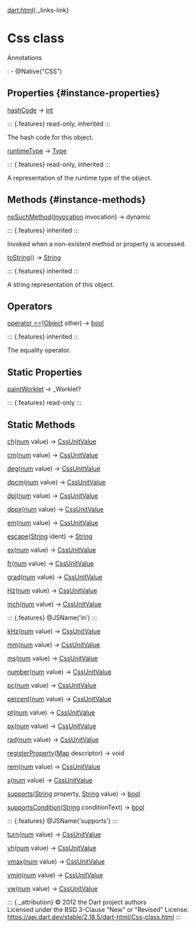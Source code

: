 [dart:html](../dart-html/dart-html-library){._links-link}

Css class
=========

Annotations

:   -   \@Native(\"CSS\")

Properties {#instance-properties}
----------

[hashCode](../dart-core/object/hashcode) → [int](../dart-core/int-class)

::: {.features}
read-only, inherited
:::

The hash code for this object.

[runtimeType](../dart-core/object/runtimetype) →
[Type](../dart-core/type-class)

::: {.features}
read-only, inherited
:::

A representation of the runtime type of the object.

Methods {#instance-methods}
-------

[noSuchMethod](../dart-core/object/nosuchmethod)([Invocation](../dart-core/invocation-class)
invocation) → dynamic

::: {.features}
inherited
:::

Invoked when a non-existent method or property is accessed.

[toString](../dart-core/object/tostring)() →
[String](../dart-core/string-class)

::: {.features}
inherited
:::

A string representation of this object.

Operators
---------

[operator
==](../dart-core/object/operator_equals)([Object](../dart-core/object-class)
other) → [bool](../dart-core/bool-class)

::: {.features}
inherited
:::

The equality operator.

Static Properties
-----------------

[paintWorklet](css/paintworklet) → \_Worklet?

::: {.features}
read-only
:::

Static Methods
--------------

[ch](css/ch)([num](../dart-core/num-class) value) →
[CssUnitValue](cssunitvalue-class)

[cm](css/cm)([num](../dart-core/num-class) value) →
[CssUnitValue](cssunitvalue-class)

[deg](css/deg)([num](../dart-core/num-class) value) →
[CssUnitValue](cssunitvalue-class)

[dpcm](css/dpcm)([num](../dart-core/num-class) value) →
[CssUnitValue](cssunitvalue-class)

[dpi](css/dpi)([num](../dart-core/num-class) value) →
[CssUnitValue](cssunitvalue-class)

[dppx](css/dppx)([num](../dart-core/num-class) value) →
[CssUnitValue](cssunitvalue-class)

[em](css/em)([num](../dart-core/num-class) value) →
[CssUnitValue](cssunitvalue-class)

[escape](css/escape)([String](../dart-core/string-class) ident) →
[String](../dart-core/string-class)

[ex](css/ex)([num](../dart-core/num-class) value) →
[CssUnitValue](cssunitvalue-class)

[fr](css/fr)([num](../dart-core/num-class) value) →
[CssUnitValue](cssunitvalue-class)

[grad](css/grad)([num](../dart-core/num-class) value) →
[CssUnitValue](cssunitvalue-class)

[Hz](css/hz)([num](../dart-core/num-class) value) →
[CssUnitValue](cssunitvalue-class)

[inch](css/inch)([num](../dart-core/num-class) value) →
[CssUnitValue](cssunitvalue-class)

::: {.features}
\@JSName(\'in\')
:::

[kHz](css/khz)([num](../dart-core/num-class) value) →
[CssUnitValue](cssunitvalue-class)

[mm](css/mm)([num](../dart-core/num-class) value) →
[CssUnitValue](cssunitvalue-class)

[ms](css/ms)([num](../dart-core/num-class) value) →
[CssUnitValue](cssunitvalue-class)

[number](css/number)([num](../dart-core/num-class) value) →
[CssUnitValue](cssunitvalue-class)

[pc](css/pc)([num](../dart-core/num-class) value) →
[CssUnitValue](cssunitvalue-class)

[percent](css/percent)([num](../dart-core/num-class) value) →
[CssUnitValue](cssunitvalue-class)

[pt](css/pt)([num](../dart-core/num-class) value) →
[CssUnitValue](cssunitvalue-class)

[px](css/px)([num](../dart-core/num-class) value) →
[CssUnitValue](cssunitvalue-class)

[rad](css/rad)([num](../dart-core/num-class) value) →
[CssUnitValue](cssunitvalue-class)

[registerProperty](css/registerproperty)([Map](../dart-core/map-class)
descriptor) → void

[rem](css/rem)([num](../dart-core/num-class) value) →
[CssUnitValue](cssunitvalue-class)

[s](css/s)([num](../dart-core/num-class) value) →
[CssUnitValue](cssunitvalue-class)

[supports](css/supports)([String](../dart-core/string-class) property,
[String](../dart-core/string-class) value) →
[bool](../dart-core/bool-class)

[supportsCondition](css/supportscondition)([String](../dart-core/string-class)
conditionText) → [bool](../dart-core/bool-class)

::: {.features}
\@JSName(\'supports\')
:::

[turn](css/turn)([num](../dart-core/num-class) value) →
[CssUnitValue](cssunitvalue-class)

[vh](css/vh)([num](../dart-core/num-class) value) →
[CssUnitValue](cssunitvalue-class)

[vmax](css/vmax)([num](../dart-core/num-class) value) →
[CssUnitValue](cssunitvalue-class)

[vmin](css/vmin)([num](../dart-core/num-class) value) →
[CssUnitValue](cssunitvalue-class)

[vw](css/vw)([num](../dart-core/num-class) value) →
[CssUnitValue](cssunitvalue-class)

::: {._attribution}
© 2012 the Dart project authors\
Licensed under the BSD 3-Clause \"New\" or \"Revised\" License.\
<https://api.dart.dev/stable/2.18.5/dart-html/Css-class.html>
:::
